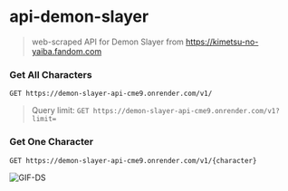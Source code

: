 # api-demon-slayer
> web-scraped API for Demon Slayer 
>  from https://kimetsu-no-yaiba.fandom.com


### Get All Characters

```GET https://demon-slayer-api-cme9.onrender.com/v1/``` 

> Query limit: ```GET https://demon-slayer-api-cme9.onrender.com/v1?limit=``` 

### Get One Character
```GET https://demon-slayer-api-cme9.onrender.com/v1/{character}```

![GIF-DS](https://acegif.com/wp-content/uploads/2022/4hv9xm/demon-slayer-anime-acegif-67.gif)

